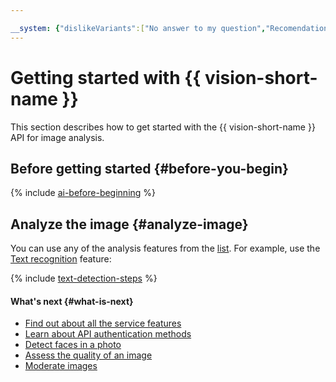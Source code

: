 ```yaml
---

__system: {"dislikeVariants":["No answer to my question","Recomendations didn't help","The content doesn't match title","Other"]}
---
```

# Getting started with {{ vision-short-name }}

This section describes how to get started with the {{ vision-short-name }} API for image analysis.

## Before getting started {#before-you-begin}

{% include [ai-before-beginning](../_includes/ai-before-beginning.md) %}

## Analyze the image {#analyze-image}

You can use any of the analysis features from the [list](concepts/index.md#features). For example, use the [Text recognition](concepts/ocr/index.md) feature:

{% include [text-detection-steps](../_includes/vision/text-detection-steps.md) %}

#### What's next {#what-is-next}

* [Find out about all the service features](concepts/index.md)
* [Learn about API authentication methods](api-ref/authentication.md)
* [Detect faces in a photo](operations/face-detection/index.md)
* [Assess the quality of an image](operations/classification/quality.md)
* [Moderate images](operations/classification/moderation.md)

